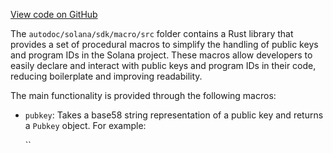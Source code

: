 [View code on GitHub](https://github.com/solana-labs/solana/tree/master/na/sdk/macro/src)

The `autodoc/solana/sdk/macro/src` folder contains a Rust library that provides a set of procedural macros to simplify the handling of public keys and program IDs in the Solana project. These macros allow developers to easily declare and interact with public keys and program IDs in their code, reducing boilerplate and improving readability.

The main functionality is provided through the following macros:

- `pubkey`: Takes a base58 string representation of a public key and returns a `Pubkey` object. For example:

  ``
